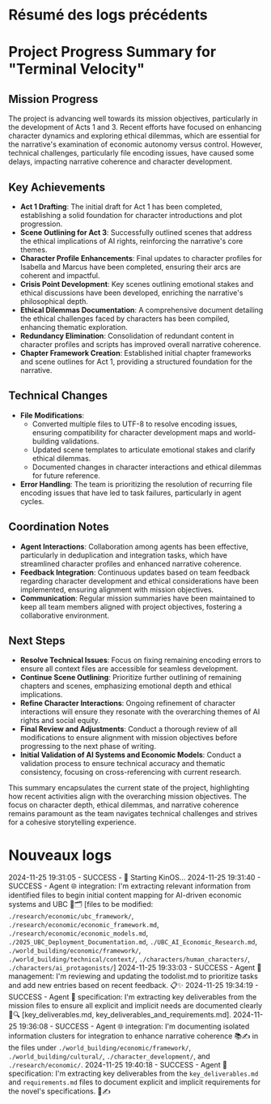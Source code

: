 # Résumé des logs précédents

# Project Progress Summary for "Terminal Velocity"

## Mission Progress
The project is advancing well towards its mission objectives, particularly in the development of Acts 1 and 3. Recent efforts have focused on enhancing character dynamics and exploring ethical dilemmas, which are essential for the narrative's examination of economic autonomy versus control. However, technical challenges, particularly file encoding issues, have caused some delays, impacting narrative coherence and character development.

## Key Achievements
- **Act 1 Drafting**: The initial draft for Act 1 has been completed, establishing a solid foundation for character introductions and plot progression.
- **Scene Outlining for Act 3**: Successfully outlined scenes that address the ethical implications of AI rights, reinforcing the narrative's core themes.
- **Character Profile Enhancements**: Final updates to character profiles for Isabella and Marcus have been completed, ensuring their arcs are coherent and impactful.
- **Crisis Point Development**: Key scenes outlining emotional stakes and ethical discussions have been developed, enriching the narrative's philosophical depth.
- **Ethical Dilemmas Documentation**: A comprehensive document detailing the ethical challenges faced by characters has been compiled, enhancing thematic exploration.
- **Redundancy Elimination**: Consolidation of redundant content in character profiles and scripts has improved overall narrative coherence.
- **Chapter Framework Creation**: Established initial chapter frameworks and scene outlines for Act 1, providing a structured foundation for the narrative.

## Technical Changes
- **File Modifications**:
  - Converted multiple files to UTF-8 to resolve encoding issues, ensuring compatibility for character development maps and world-building validations.
  - Updated scene templates to articulate emotional stakes and clarify ethical dilemmas.
  - Documented changes in character interactions and ethical dilemmas for future reference.
- **Error Handling**: The team is prioritizing the resolution of recurring file encoding issues that have led to task failures, particularly in agent cycles.

## Coordination Notes
- **Agent Interactions**: Collaboration among agents has been effective, particularly in deduplication and integration tasks, which have streamlined character profiles and enhanced narrative coherence.
- **Feedback Integration**: Continuous updates based on team feedback regarding character development and ethical considerations have been implemented, ensuring alignment with mission objectives.
- **Communication**: Regular mission summaries have been maintained to keep all team members aligned with project objectives, fostering a collaborative environment.

## Next Steps
- **Resolve Technical Issues**: Focus on fixing remaining encoding errors to ensure all context files are accessible for seamless development.
- **Continue Scene Outlining**: Prioritize further outlining of remaining chapters and scenes, emphasizing emotional depth and ethical implications.
- **Refine Character Interactions**: Ongoing refinement of character interactions will ensure they resonate with the overarching themes of AI rights and social equity.
- **Final Review and Adjustments**: Conduct a thorough review of all modifications to ensure alignment with mission objectives before progressing to the next phase of writing.
- **Initial Validation of AI Systems and Economic Models**: Conduct a validation process to ensure technical accuracy and thematic consistency, focusing on cross-referencing with current research.

This summary encapsulates the current state of the project, highlighting how recent activities align with the overarching mission objectives. The focus on character depth, ethical dilemmas, and narrative coherence remains paramount as the team navigates technical challenges and strives for a cohesive storytelling experience.

# Nouveaux logs

2024-11-25 19:31:05 - SUCCESS - 🌟 Starting KinOS...
2024-11-25 19:31:40 - SUCCESS - Agent 🌐 integration: I'm extracting relevant information from identified files to begin initial content mapping for AI-driven economic systems and UBC 📂🗂️ [files to be modified: `./research/economic/ubc_framework/`, `./research/economic/economic_framework.md`, `./research/economic/economic_models.md`, `./2025_UBC_Deployment_Documentation.md`, `./UBC_AI_Economic_Research.md`, `./world_building/economic/framework/`, `./world_building/technical/context/`, `./characters/human_characters/`, `./characters/ai_protagonists/`]
2024-11-25 19:33:03 - SUCCESS - Agent 🧭 management: I'm reviewing and updating the todolist.md to prioritize tasks and add new entries based on recent feedback. 📋✨
2024-11-25 19:34:19 - SUCCESS - Agent 📌 specification: I'm extracting key deliverables from the mission files to ensure all explicit and implicit needs are documented clearly 📄🔍 [key_deliverables.md, key_deliverables_and_requirements.md].
2024-11-25 19:36:08 - SUCCESS - Agent 🌐 integration: I'm documenting isolated information clusters for integration to enhance narrative coherence 📚✍️ in the files under `./world_building/economic/framework/`, `./world_building/cultural/`, `./character_development/`, and `./research/economic/`.
2024-11-25 19:40:18 - SUCCESS - Agent 📌 specification: I'm extracting key deliverables from the `key_deliverables.md` and `requirements.md` files to document explicit and implicit requirements for the novel's specifications. 📄✍️
